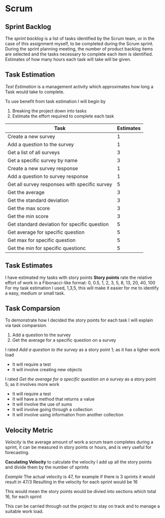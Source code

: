 # Scrum

## Sprint Backlog

The *sprint backlog* is a list of tasks identified by the Scrum team, or in the case of this assignment myself,  to be completed during the Scrum sprint. During the sprint planning meeting, the number of product backlog items are selected and the tasks necessary to complete each item is identified. 
Estimates of how many hours each task will take will be given.


## Task Estimation
*Test Estimation* is a management activity which approximates how long a Task would take to complete.

To use benefit from task estimation I will begin by 
1. Breaking the project down into tasks
2. Estimate the effort required to complete each task



| Task    	| Estimates    | 
|----------	|--------	|
| Create a new survey     	| 1   	|
| Add a question to the survey   	| 1   	|
| Get a list of all surveys     	| 3   	|
|Get a specific survey by name       	| 3  	|
| Create a new survey response       	| 1  	|
| Add a question to survey response      	| 1   	| 
| Get all survey responses with specific survey     	| 5 |
| Get the average     	| 3    	|
| Get the standard deviation     	| 3  	| 
| Get the max score     	| 3 	| 
| Get the min score     	| 3 	| 
| Get standard deviation for specific question    	| 5  	| 
| Get average for specific question    	| 5   	| 
| Get max for specific question    	| 5     	|
| Get the min for specific questionc    	| 5   	|


## Task Estimates
I have estimated my tasks with story points 
**Story points** rate the relative effort of work in a Fibonacci-like format: 0, 0.5, 1, 2, 3, 5, 8, 13, 20, 40, 100
For my task estimation I used, 1,3,5, this will make it easier for me to identify a easy, medium or small task.

## Task Comparsion
To demonstrate how I decided the story points for each task I will explain via task comparsion.

1. Add a question to the survey
2. Get the average for a specific question on a survey

I rated *Add a question to the survey* as a story point 1; as it has a ligher work load

* It will require a test
* It will involve creating new objects

I rated *Get the average for a specific question on a survey* as a story point 5; as it involves more work

* It will require a test
* It will have a method that returns a value
* It will involve the use of sums
* It will involve going through a collection
* It will involve using information from another collection

## Velocity Metric 
*Velocity* is the average amount of work a scrum team completes during a sprint, it can be measured in story points or hours, and is very useful for forecasting.


**Caculating Velocity** to calculate the velocity I add up all the story points and divide them by the number of sprints

*Example* 
The actual velocity is 47, for example if there is 3 sprints it would result in 47/3 
Resulting in the velocity for each sprint would be 16

This would mean the story points would be divied into sections which total 16, for each sprint
 
This can be carried through out the project to stay on track and to manage a suitable work load.